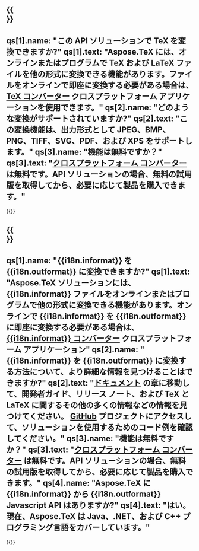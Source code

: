 ﻿---
meta: true
translation: true
deploy: false
---

{{<section faq>}}
---
qs[1].name: "この API ソリューションで TeX を変換できますか?"
qs[1].text: "Aspose.TeX には、オンラインまたはプログラムで TeX および LaTeX ファイルを他の形式に変換できる機能があります。ファイルをオンラインで即座に変換する必要がある場合は、[TeX コンバーター](https://products.aspose.app/tex/conversion/) クロスプラットフォーム アプリケーションを使用できます。"
qs[2].name: "どのような変換がサポートされていますか?"
qs[2].text: "この変換機能は、出力形式として JPEG、BMP、PNG、TIFF、SVG、PDF、および XPS をサポートします。"
qs[3].name: "機能は無料ですか？"
qs[3].text: "[クロスプラットフォーム コンバーター](https://products.aspose.app/tex/conversion) は無料です。API ソリューションの場合、無料の試用版を取得してから、必要に応じて製品を購入できます。"
---

{{<import path="/meta/schemas.md" section="faq">}} 

{{<section faqchild>}}
---
qs[1].name: "{{i18n.informat}} を {{i18n.outformat}} に変換できますか?"
qs[1].text: "Aspose.TeX ソリューションには、{{i18n.informat}} ファイルをオンラインまたはプログラムで他の形式に変換できる機能があります。オンラインで {{i18n.informat}} を {{i18n.outformat}} に即座に変換する必要がある場合は、[{{i18n.informat}} コンバーター](https://products.aspose.app/tex/conversion/{{i18n.informatlower}}) クロスプラットフォーム アプリケーション"
qs[2].name: "{{i18n.informat}} を {{i18n.outformat}} に変換する方法について、より詳細な情報を見つけることはできますか?"
qs[2].text: "[ドキュメント](https://docs.aspose.com/tex/) の章に移動して、開発者ガイド、リリース ノート、および TeX と LaTeX に関するその他の多くの情報などの情報を見つけてください。 [GitHub](https://github.com/aspose-tex) プロジェクトにアクセスして、ソリューションを使用するためのコード例を確認してください。"
qs[3].name: "機能は無料ですか？"
qs[3].text: "[クロスプラットフォーム コンバーター](https://products.aspose.app/tex/conversion) は無料です。API ソリューションの場合、無料の試用版を取得してから、必要に応じて製品を購入できます。"
qs[4].name: "Aspose.TeX に {{i18n.informat}} から {{i18n.outformat}} Javascript API はありますか?"
qs[4].text: "はい。現在、Aspose.TeX は Java、.NET、および C++ プログラミング言語をカバーしています。"
---

{{<import path="/meta/schemas.md" section="faq">}} 